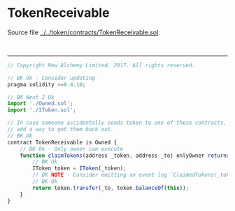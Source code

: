 # TokenReceivable

Source file [../../token/contracts/TokenReceivable.sol](../../token/contracts/TokenReceivable.sol).

<br />

<hr />

```javascript
// Copyright New Alchemy Limited, 2017. All rights reserved.

// BK Ok - Consider updating
pragma solidity >=0.4.10;

// BK Next 2 Ok
import './Owned.sol';
import './IToken.sol';

// In case someone accidentally sends token to one of these contracts,
// add a way to get them back out.
// BK Ok
contract TokenReceivable is Owned {
    // BK Ok - Only owner can execute
    function claimTokens(address _token, address _to) onlyOwner returns (bool) {
        // BK Ok
        IToken token = IToken(_token);
        // BK NOTE - Consider emitting an event log `ClaimedTokens(_token, address, balance);`
        // BK Ok
        return token.transfer(_to, token.balanceOf(this));
    }
}

```
